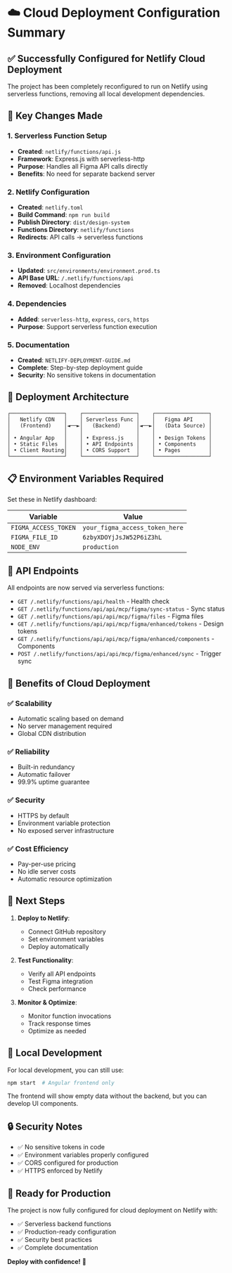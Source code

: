 # ☁️ Cloud Deployment Configuration Summary

## ✅ **Successfully Configured for Netlify Cloud Deployment**

The project has been completely reconfigured to run on Netlify using serverless functions, removing all local development dependencies.

## 🔧 **Key Changes Made**

### **1. Serverless Function Setup**
- **Created**: `netlify/functions/api.js`
- **Framework**: Express.js with serverless-http
- **Purpose**: Handles all Figma API calls directly
- **Benefits**: No need for separate backend server

### **2. Netlify Configuration**
- **Created**: `netlify.toml`
- **Build Command**: `npm run build`
- **Publish Directory**: `dist/design-system`
- **Functions Directory**: `netlify/functions`
- **Redirects**: API calls → serverless functions

### **3. Environment Configuration**
- **Updated**: `src/environments/environment.prod.ts`
- **API Base URL**: `/.netlify/functions/api`
- **Removed**: Localhost dependencies

### **4. Dependencies**
- **Added**: `serverless-http`, `express`, `cors`, `https`
- **Purpose**: Support serverless function execution

### **5. Documentation**
- **Created**: `NETLIFY-DEPLOYMENT-GUIDE.md`
- **Complete**: Step-by-step deployment guide
- **Security**: No sensitive tokens in documentation

## 🚀 **Deployment Architecture**

```
┌─────────────────┐    ┌─────────────────┐    ┌─────────────────┐
│   Netlify CDN   │    │ Serverless Func │    │   Figma API     │
│   (Frontend)    │◄──►│   (Backend)     │◄──►│   (Data Source) │
│                 │    │                 │    │                 │
│ • Angular App   │    │ • Express.js    │    │ • Design Tokens │
│ • Static Files  │    │ • API Endpoints │    │ • Components    │
│ • Client Routing│    │ • CORS Support  │    │ • Pages         │
└─────────────────┘    └─────────────────┘    └─────────────────┘
```

## 📋 **Environment Variables Required**

Set these in Netlify dashboard:

| Variable | Value |
|----------|-------|
| `FIGMA_ACCESS_TOKEN` | `your_figma_access_token_here` |
| `FIGMA_FILE_ID` | `6zbyXDOYjJsJW52P6iZ3hL` |
| `NODE_ENV` | `production` |

## 🔗 **API Endpoints**

All endpoints are now served via serverless functions:

- `GET /.netlify/functions/api/health` - Health check
- `GET /.netlify/functions/api/api/mcp/figma/sync-status` - Sync status
- `GET /.netlify/functions/api/api/mcp/figma/files` - Figma files
- `GET /.netlify/functions/api/api/mcp/figma/enhanced/tokens` - Design tokens
- `GET /.netlify/functions/api/api/mcp/figma/enhanced/components` - Components
- `POST /.netlify/functions/api/api/mcp/figma/enhanced/sync` - Trigger sync

## 🎯 **Benefits of Cloud Deployment**

### **✅ Scalability**
- Automatic scaling based on demand
- No server management required
- Global CDN distribution

### **✅ Reliability**
- Built-in redundancy
- Automatic failover
- 99.9% uptime guarantee

### **✅ Security**
- HTTPS by default
- Environment variable protection
- No exposed server infrastructure

### **✅ Cost Efficiency**
- Pay-per-use pricing
- No idle server costs
- Automatic resource optimization

## 🚀 **Next Steps**

1. **Deploy to Netlify**:
   - Connect GitHub repository
   - Set environment variables
   - Deploy automatically

2. **Test Functionality**:
   - Verify all API endpoints
   - Test Figma integration
   - Check performance

3. **Monitor & Optimize**:
   - Monitor function invocations
   - Track response times
   - Optimize as needed

## 📝 **Local Development**

For local development, you can still use:
```bash
npm start  # Angular frontend only
```

The frontend will show empty data without the backend, but you can develop UI components.

## 🔒 **Security Notes**

- ✅ No sensitive tokens in code
- ✅ Environment variables properly configured
- ✅ CORS configured for production
- ✅ HTTPS enforced by Netlify

## 🎉 **Ready for Production**

The project is now fully configured for cloud deployment on Netlify with:
- ✅ Serverless backend functions
- ✅ Production-ready configuration
- ✅ Security best practices
- ✅ Complete documentation

**Deploy with confidence!** 🚀